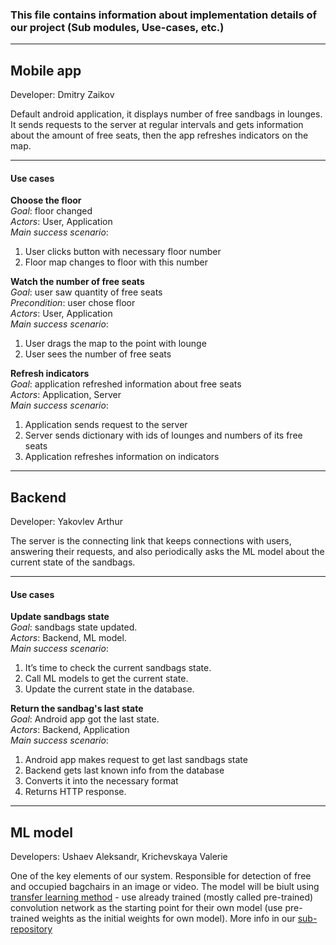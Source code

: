 ### This file contains information about implementation details of our project (Sub modules, Use-cases, etc.)
---

Mobile app
---

Developer: Dmitry Zaikov

Default android application, it displays number of free sandbags in lounges. It sends requests to the server at regular intervals and gets information about the amount of free seats, then the app refreshes indicators on the map.

---

#### Use cases

**Choose the floor**  
*Goal*: floor changed  
*Actors*: User, Application  
*Main success scenario*:  
1) User clicks button with necessary floor number  
2) Floor map changes to floor with this number


**Watch the number of free seats**  
*Goal*: user saw quantity of free seats  
*Precondition*: user chose floor   
*Actors*: User, Application  
*Main success scenario*:  
1) User drags the map to the point with lounge
2) User sees the number of free seats

**Refresh indicators**  
*Goal*: application refreshed information about free seats  
*Actors*: Application, Server  
*Main success scenario*:  
1) Application sends request to the server
2) Server sends dictionary with ids of lounges and numbers of its free seats
3) Application refreshes information on indicators

---

Backend
---
Developer: Yakovlev Arthur

The server is the connecting link that keeps connections with users, answering their requests, and also periodically asks the ML model about the current state of the sandbags.

---

#### Use cases

**Update sandbags state**  
*Goal*: sandbags state updated.  
*Actors*: Backend, ML model.  
*Main success scenario*:  
1) It’s time to check the current sandbags state.
2) Call ML models to get the current state.
3) Update the current state in the database.

**Return the sandbag's last state**  
*Goal*: Android app got the last state.  
*Actors*: Backend, Application  
*Main success scenario*:  
1) Android app makes request to get last sandbags state
2) Backend gets last known info from the database
3) Converts it into the necessary format
4) Returns HTTP response. 

---

ML model
---
Developers: Ushaev Aleksandr, Krichevskaya Valerie

One of the key elements of our system. Responsible for detection of free and occupied bagchairs in an image or video. The model will be biult using [transfer learning method](https://en.wikipedia.org/wiki/Transfer_learning#:~:text=Transfer%20learning%20(TL)%20is%20a,when%20trying%20to%20recognize%20trucks.) - use already trained (mostly called pre-trained) convolution network as the starting point for their own model (use pre-trained weights as the initial weights for own model). More info in our [sub-repository](https://github.com/a1usha/bag-chair-model)


